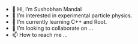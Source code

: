 - 👋 Hi, I’m Sushobhan Mandal
- 👀 I’m interested in experimental particle physics.
- 🌱 I’m currently learning C++ and Root.
- 💞️ I’m looking to collaborate on ...
- 📫 How to reach me ...

<!---
SushobhanMandal/SushobhanMandal is a ✨ special ✨ repository because its `README.md` (this file) appears on your GitHub profile.
You can click the Preview link to take a look at your changes.
--->
